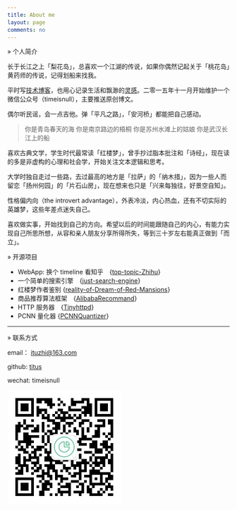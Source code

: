 ```yaml
---
title: About me
layout: page
comments: no
---
```


» 个人简介

长于长江之上「梨花岛」，总喜欢一个江湖的传说，如果你偶然记起关于「桃花岛」黄药师的传说，记得划船来找我。

平时写[技术博客](http://fuzhii.com)，也用心记录生活和飘渺的[灵感](http://blog.fuzhii.com)。二零一五年十一月开始维护一个微信公众号（timeisnull），主要推送原创博文。 

偶尔听民谣，会一点吉他。弹「平凡之路」，「安河桥」都能把自己感动。

> 你是青岛春天的海  你是南京路边的梧桐  你是苏州水滩上的姑娘  你是武汉长江上的船

喜欢古典文学，学生时代最常读「红楼梦」，曾手抄过脂本批注和「诗经」，现在读的多是非虚构的心理和社会学，开始关注文本逻辑和思考。

大学时独自走过一些路，去过最高的地方是「拉萨」的「纳木措」，因为一些人而留恋「扬州何园」的「片石山房」，现在想来也只是「兴来每独往，好景空自知」。

性格偏内向（the introvert advantage），外表冷淡，内心热血，还有不切实际的英雄梦，这些年差点迷失自己。

喜欢做实事，开始找到自己的方向。希望以后的时间能跟随自己的内心，有能力实现自己所思所想，从容和亲人朋友分享所得所失，等到三十岁左右能真正做到「而立」。

» 开源项目

* WebApp: 换个 timeline 看知乎　{[top-topic-Zhihu](https://github.com/Huangtuzhi/top-topic-Zhihu)}
* 一个简单的搜索引擎　{[just-search-engine](https://github.com/Huangtuzhi/just-search-engine)}
* 红楼梦作者鉴别 {[reality-of-Dream-of-Red-Mansions](https://github.com/Huangtuzhi/reality-of-Dream-of-Red-Mansions)}
* 商品推荐算法框架　{[AlibabaRecommand](https://github.com/Huangtuzhi/AlibabaRecommand)}
* HTTP 服务器　{[Tinyhttpd](https://github.com/Huangtuzhi/Tinyhttpd)}
* PCNN 量化器 {[PCNNQuantizer](https://github.com/Huangtuzhi/PCNNQuantizer)}

-----------------------------

» 联系方式

email： ituzhi@163.com

github: [titus](https://github.com/huangtuzhi)

wechat: timeisnull

![wechat](/assets/images/qrcode_for_mp.jpg)


